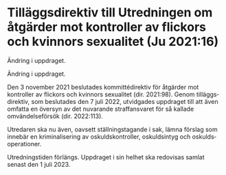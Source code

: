 # Tilläggsdirektiv till Utredningen om åtgärder mot kontroller av flickors och kvinnors sexualitet (Ju 2021:16)

Ändring i uppdraget.

Ändring i uppdraget.

Den 3 november 2021 beslutades kommitté­direktiv för åtgärder mot kontroller av flickors och kvinnors sexualitet (dir. 2021:98). Genom tilläggs­direktiv, som beslutades den 7 juli 2022, utvid­gades uppdraget till att även omfatta en översyn av det nuvarande straff­ansvaret för så kallade omvändelse­försök (dir. 2022:113).

Utredaren ska nu även, oavsett ställnings­tagande i sak, lämna förslag som innebär en krimi­nalisering av oskulds­kontroller, oskulds­intyg och oskulds­operationer.

Utredningstiden förlängs. Uppdraget i sin helhet ska redovisas samlat senast den 1 juli 2023.
